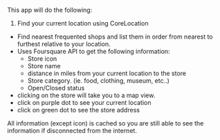 This app will do the following:

1. Find your current location using CoreLocation    
* Find nearest frequented shops and list them in order from nearest to furthest relative to your location.  
*   Uses Foursquare API to get the following information:
	* Store icon  
	* Store name  
	* distance in miles from your current location to the store  
	* Store category. (ie. food, clothing, museum, etc..)  
	* Open/Closed status  
* clicking on the store will take you to a map view.  
* click on purple dot to see your current location  
* click on green dot to see the store address  



All information (except icon) is cached so you are still able to see the information if disconnected from the internet.
